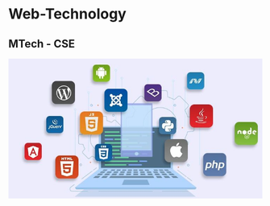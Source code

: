 ﻿# Web-Technology

## MTech - CSE

<p align="center">
    <img src="./assets/web.jpg" style="justify-content-center" alt="Web Technology" />
</p>